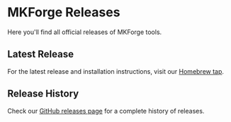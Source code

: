 # MKForge Releases

Here you'll find all official releases of MKForge tools.

## Latest Release

For the latest release and installation instructions, visit our [Homebrew tap](https://github.com/mkforge/homebrew-mkforge).

## Release History

Check our [GitHub releases page](https://github.com/mkforge/mkforge/releases) for a complete history of releases.